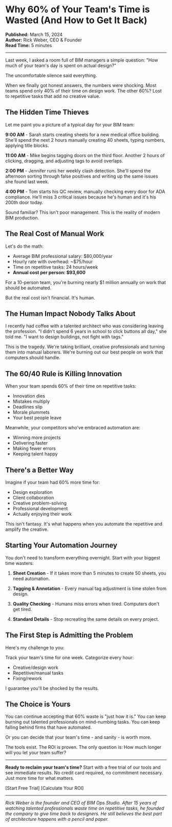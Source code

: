 # Why 60% of Your Team's Time is Wasted (And How to Get It Back)

**Published:** March 15, 2024  
**Author:** Rick Weber, CEO & Founder  
**Read Time:** 5 minutes

---

Last week, I asked a room full of BIM managers a simple question: "How much of your team's day is spent on actual design?"

The uncomfortable silence said everything.

When we finally got honest answers, the numbers were shocking. Most teams spend only 40% of their time on design work. The other 60%? Lost to repetitive tasks that add no creative value.

## The Hidden Time Thieves

Let me paint you a picture of a typical day for your BIM team:

**9:00 AM** - Sarah starts creating sheets for a new medical office building. She'll spend the next 2 hours manually creating 40 sheets, typing numbers, applying title blocks.

**11:00 AM** - Mike begins tagging doors on the third floor. Another 2 hours of clicking, dragging, and adjusting tags to avoid overlaps.

**2:00 PM** - Jennifer runs her weekly clash detection. She'll spend the afternoon sorting through false positives and writing up the same issues she found last week.

**4:00 PM** - Tom starts his QC review, manually checking every door for ADA compliance. He'll miss 3 critical issues because he's human and it's his 200th door today.

Sound familiar? This isn't poor management. This is the reality of modern BIM production.

## The Real Cost of Manual Work

Let's do the math:
- Average BIM professional salary: $80,000/year
- Hourly rate with overhead: ~$75/hour
- Time on repetitive tasks: 24 hours/week
- **Annual cost per person: $93,600**

For a 10-person team, you're burning nearly $1 million annually on work that should be automated.

But the real cost isn't financial. It's human.

## The Human Impact Nobody Talks About

I recently had coffee with a talented architect who was considering leaving the profession. "I didn't spend 6 years in school to click buttons all day," she told me. "I want to design buildings, not fight with tags."

This is the tragedy. We're taking brilliant, creative professionals and turning them into manual laborers. We're burning out our best people on work that computers should handle.

## The 60/40 Rule is Killing Innovation

When your team spends 60% of their time on repetitive tasks:
- Innovation dies
- Mistakes multiply  
- Deadlines slip
- Morale plummets
- Your best people leave

Meanwhile, your competitors who've embraced automation are:
- Winning more projects
- Delivering faster
- Making fewer errors
- Keeping talent happy

## There's a Better Way

Imagine if your team had 60% more time for:
- Design exploration
- Client collaboration
- Creative problem-solving
- Professional development
- Actually enjoying their work

This isn't fantasy. It's what happens when you automate the repetitive and amplify the creative.

## Starting Your Automation Journey

You don't need to transform everything overnight. Start with your biggest time wasters:

1. **Sheet Creation** - If it takes more than 5 minutes to create 50 sheets, you need automation.

2. **Tagging & Annotation** - Every manual tag adjustment is time stolen from design.

3. **Quality Checking** - Humans miss errors when tired. Computers don't get tired.

4. **Standard Details** - Stop recreating the same details on every project.

## The First Step is Admitting the Problem

Here's my challenge to you:

Track your team's time for one week. Categorize every hour:
- Creative/design work
- Repetitive/manual tasks
- Fixing/rework

I guarantee you'll be shocked by the results.

## The Choice is Yours

You can continue accepting that 60% waste is "just how it is." You can keep burning out talented professionals on mind-numbing tasks. You can keep falling behind firms that have automated.

Or you can decide that your team's time - and sanity - is worth more.

The tools exist. The ROI is proven. The only question is: How much longer will you let your team suffer?

---

**Ready to reclaim your team's time?** Start with a free trial of our tools and see immediate results. No credit card required, no commitment necessary. Just more time for what matters.

[Start Free Trial] [Calculate Your ROI]

---

*Rick Weber is the founder and CEO of BIM Ops Studio. After 15 years of watching talented professionals waste time on repetitive tasks, he founded the company to give time back to designers. He still believes the best part of architecture happens with a pencil and paper.*